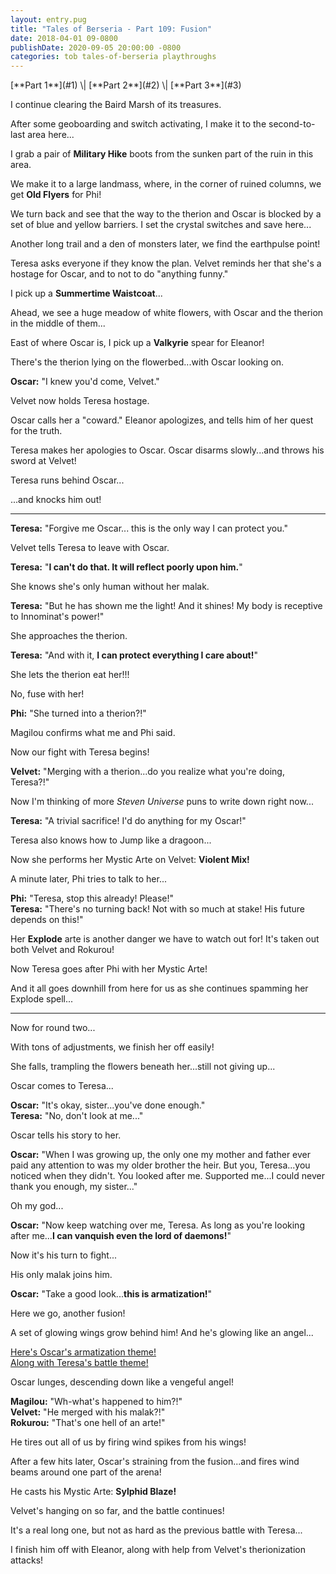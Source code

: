 ```yaml
---
layout: entry.pug
title: "Tales of Berseria - Part 109: Fusion"
date: 2018-04-01 09-0800
publishDate: 2020-09-05 20:00:00 -0800
categories: tob tales-of-berseria playthroughs
---
```


<p class="entry-partination">[**Part 1**](#1) \| [**Part 2**](#2) \| [**Part 3**](#3)</p>

<a name="1"></a>

I continue clearing the Baird Marsh of its treasures.

After some geoboarding and switch activating, I make it to the second-to-last area here...

I grab a pair of **Military Hike** boots from the sunken part of the ruin in this area.

We make it to a large landmass, where, in the corner of ruined columns, we get **Old Flyers** for Phi!

We turn back and see that the way to the therion and Oscar is blocked by a set of blue and yellow barriers. I set the crystal switches and save here...

Another long trail and a den of monsters later, we find the earthpulse point!

Teresa asks everyone if they know the plan. Velvet reminds her that she's a hostage for Oscar, and to not to do "anything funny."

I pick up a **Summertime Waistcoat**...

Ahead, we see a huge meadow of white flowers, with Oscar and the therion in the middle of them...

East of where Oscar is, I pick up a **Valkyrie** spear for Eleanor!

There's the therion lying on the flowerbed...with Oscar looking on.

**Oscar:** "I knew you'd come, Velvet."

Velvet now holds Teresa hostage.

Oscar calls her a "coward." Eleanor apologizes, and tells him of her quest for the truth.

Teresa makes her apologies to Oscar. Oscar disarms slowly...and throws his sword at Velvet!

Teresa runs behind Oscar...

...and knocks him out!

<a name="2"></a>

---

**Teresa:** "Forgive me Oscar... this is the only way I can protect you."

Velvet tells Teresa to leave with Oscar.

**Teresa:** "**I can't do that. It will reflect poorly upon him.**"

She knows she's only human without her malak.

**Teresa:** "But he has shown me the light! And it shines! My body is receptive to Innominat's power!"

She approaches the therion.

**Teresa:** "And with it, **I can protect everything I care about!**"

She lets the therion eat her!!!

No, fuse with her!

**Phi:** "She turned into a therion?!"

Magilou confirms what me and Phi said.

Now our fight with Teresa begins!

**Velvet:** "Merging with a therion...do you realize what you're doing, Teresa?!"

Now I'm thinking of more *Steven Universe* puns to write down right now...

**Teresa:** "A trivial sacrifice! I'd do anything for my Oscar!"

Teresa also knows how to Jump like a dragoon...

Now she performs her Mystic Arte on Velvet: **Violent Mix!**

A minute later, Phi tries to talk to her...

**Phi:** "Teresa, stop this already! Please!"<br/>
**Teresa:** "There's no turning back! Not with so much at stake! His future depends on this!"

Her **Explode** arte is another danger we have to watch out for! It's taken out both Velvet and Rokurou!

Now Teresa goes after Phi with her Mystic Arte!

And it all goes downhill from here for us as she continues spamming her Explode spell...

<a name="3"></a>

---

Now for round two...

With tons of adjustments, we finish her off easily!

She falls, trampling the flowers beneath her...still not giving up...

Oscar comes to Teresa...

**Oscar:** "It's okay, sister...you've done enough."<br/>
**Teresa:** "No, don't look at me..."

Oscar tells his story to her.

**Oscar:** "When I was growing up, the only one my mother and father ever paid any attention to was my older brother the heir. But you, Teresa...you noticed when they didn't. You looked after me. Supported me...I could never thank you enough, my sister..."

Oh my god...

**Oscar:** "Now keep watching over me, Teresa. As long as you're looking after me...**I can vanquish even the lord of daemons!**"

Now it's his turn to fight...

His only malak joins him.

**Oscar:** "Take a good look...**this is armatization!**"

Here we go, another fusion!

A set of glowing wings grow behind him! And he's glowing like an angel...

<a href="https://youtu.be/sd_IG2wH8DE">Here's Oscar's armatization theme!<br/></a> <a href="https://youtu.be/qDwxoR54_oU">Along with Teresa's battle theme!</a>

Oscar lunges, descending down like a vengeful angel!

**Magilou:** "Wh-what's happened to him?!"<br/>
**Velvet:** "He merged with his malak?!"<br/>
**Rokurou:** "That's one hell of an arte!"

He tires out all of us by firing wind spikes from his wings!

After a few hits later, Oscar's straining from the fusion...and fires wind beams around one part of the arena!

He casts his Mystic Arte: **Sylphid Blaze!**

Velvet's hanging on so far, and the battle continues!

It's a real long one, but not as hard as the previous battle with Teresa...

I finish him off with Eleanor, along with help from Velvet's therionization attacks!